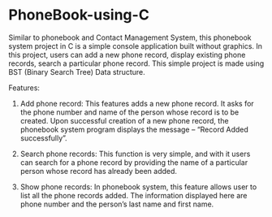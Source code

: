 # PhoneBook-using-C
Similar to phonebook and Contact Management System, this phonebook system project in C is a simple console application built without graphics. 
In this project, users can add a new phone record, display existing phone records, search a particular phone record. 
This simple project is made using BST (Binary Search Tree) Data structure.

Features:

1. Add phone record: This features adds a new phone record. It asks for the phone number
and name of the person whose record is to be created. Upon successful creation of a new
phone record, the phonebook system program displays the message – “Record Added
successfully”.

2. Search phone records: This function is very simple, and with it users can search for a phone
record by providing the name of a particular person whose record has already been added.

3. Show phone records: In phonebook system, this feature allows user to list all the phone
records added. The information displayed here are phone number and the person’s last name
and first name.
